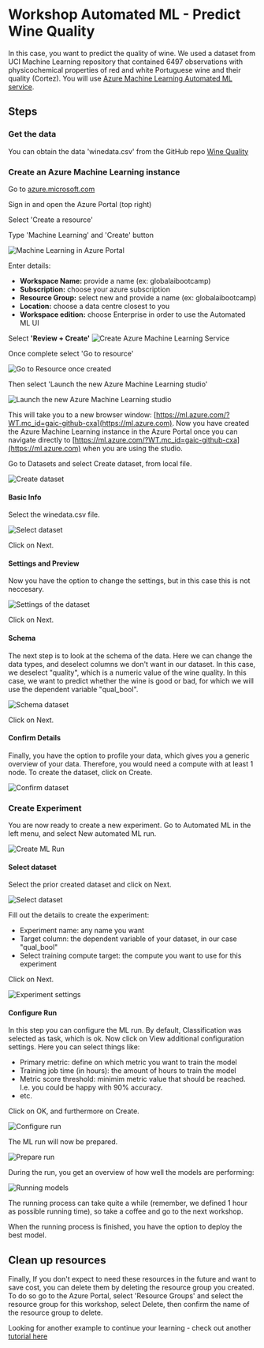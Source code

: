 # Workshop Automated ML - Predict Wine Quality

In this case, you want to predict the quality of wine. We used a dataset from UCI Machine Learning repository that contained 6497 observations with physicochemical properties of red and white Portuguese wine and their quality (Cortez). You will use [Azure Machine Learning Automated ML service](https://docs.microsoft.com/en-us/azure/machine-learning/service/concept-automated-ml/?WT.mc_id=gaic-github-cxa).

## Steps

### Get the data

You can obtain the data 'winedata.csv' from the GitHub repo [Wine Quality](https://github.com/mdragt/WineQuality)

### Create an Azure Machine Learning instance

Go to [azure.microsoft.com](https://azure.microsoft.com/?WT.mc_id=gaic-github-cxa)

Sign in and open the Azure Portal (top right)

Select 'Create a resource'

Type 'Machine Learning' and 'Create' button

![Machine Learning in Azure Portal](docsimages/azure-portal-ml.PNG)

Enter details:
* **Workspace Name:** provide a name (ex: globalaibootcamp)
* **Subscription:** choose your azure subscription
* **Resource Group:** select new and provide a name (ex: globalaibootcamp)
* **Location:** choose a data centre closest to you
* **Workspace edition:** choose Enterprise in order to use the Automated ML UI

Select **'Review + Create'**
![Create Azure Machine Learning Service](docsimages/create-ml-service.PNG)

Once complete select 'Go to resource'

![Go to Resource once created](docsimages/resource-created.PNG)

Then select 'Launch the new Azure Machine Learning studio'

![Launch the new Azure Machine Learning studio](docsimages/ml-resource.PNG)

This will take you to a new browser window: [https://ml.azure.com/?WT.mc_id=gaic-github-cxa](https://ml.azure.com). Now you have created the Azure Machine Learning instance in the Azure Portal once you can navigate directly to [https://ml.azure.com/?WT.mc_id=gaic-github-cxa](https://ml.azure.com) when you are using the studio.


Go to Datasets and select Create dataset, from local file.

![Create dataset](docsimages/createDataset.png)

#### Basic Info

Select the winedata.csv file.

![Select dataset](docsimages/importData.png)

Click on Next.

#### Settings and Preview

Now you have the option to change the settings, but in this case this is not neccesary.

![Settings of the dataset](docsimages/settingsData.png)

Click on Next.

#### Schema

The next step is to look at the schema of the data. Here we can change the data types, and deselect columns we don't want in our dataset. In this case, we deselect "quality", which is a numeric value of the wine quality. In this case, we want to predict whether the wine is good or bad, for which we will use the dependent variable "qual_bool".

![Schema dataset](docsimages/schemaData.png)

Click on Next.

#### Confirm Details

Finally, you have the option to profile your data, which gives you a generic overview of your data. Therefore, you would need a compute with at least 1 node.
To create the dataset, click on Create.

![Confirm dataset](docsimages/finalCreateDataset.png)

### Create Experiment

You are now ready to create a new experiment. Go to Automated ML in the left menu, and select New automated ML run.

![Create ML Run](docsimages/createMLRun.png)

#### Select dataset

Select the prior created dataset and click on Next.

![Select dataset](docsimages/selectDataset.png)

Fill out the details to create the experiment:

* Experiment name: any name you want
* Target column: the dependent variable of your dataset, in our case "qual_bool"
* Select training compute target: the compute you want to use for this experiment

Click on Next.

![Experiment settings](docsimages/experimentSettings.png)

#### Configure Run

In this step you can configure the ML run. By default, Classification was selected as task, which is ok. Now click on View additional configuration settings. Here you can select things like:

* Primary metric: define on which metric you want to train the model
* Training job time (in hours): the amount of hours to train the model
* Metric score threshold: minimim metric value that should be reached. I.e. you could be happy with 90% accuracy.
* etc.

Click on OK, and furthermore on Create.

![Configure run](docsimages/configureRun.png)

The ML run will now be prepared.

![Prepare run](docsimages/preparingRUn.png)

During the run, you get an overview of how well the models are performing:

![Running models](docsimages/runningModels.png)

The running process can take quite a while (remember, we defined 1 hour as possible running time), so take a coffee and go to the next workshop.

When the running process is finished, you have the option to deploy the best model.

## Clean up resources
Finally, If you don't expect to need these resources in the future and want to save cost, you can delete them by deleting the resource group you created. To do so go to the Azure Portal, select 'Resource Groups' and select the resource group for this workshop, select Delete, then confirm the name of the resource group to delete.

Looking for another example to continue your learning - check out another [tutorial here](https://docs.microsoft.com/en-us/azure/machine-learning/service/tutorial-auto-train-models/?WT.mc_id=gaic-github-cxa)
